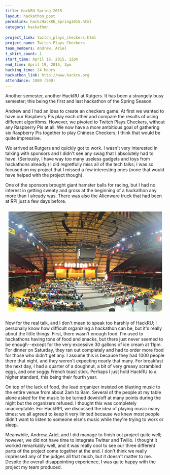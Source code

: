 ```yaml
---
title: HackRU Spring 2015
layout: hackathon_post
permalink: hack/HackRU_Spring2015.html
category: hackathon

project_link: twitch_plays_checkers.html
project_name: Twitch Plays Checkers
team_members: Andrew, Ariel
t_shirt_count: 1
start_time: April 18, 2015, 12pm
end_time: April 19, 2015, 3pm
hacking_time: 24 hours
hackathon_link: http://www.hackru.org
attendance: 1000 (500)
---
```


Another semester, another HackRU at Rutgers. It has been a strangely busy semester; this being the first and last hackathon of the Spring Season.

Andrew and I had an idea to create an checkers game. At first we wanted to have our Raspberry Pis play each other and compare the results of using different algorithms. However, we pivoted to Twitch Plays Checkers, without any Raspberry Pis at all. We now have a more ambitious goal of gathering six Raspberry Pis together to play Chinese Checkers; I think that would be quite impressive.

We arrived at Rutgers and quickly got to work. I wasn't very interested in talking with sponsors and I didn't see any swag that I absolutely had to have. (Seriously, I have way too many useless gadgets and toys from hackathons already.) I did regretfully miss all of the tech talks; I was so focused on my project that I missed a few interesting ones (none that would have helped with the project though).

One of the sponsors brought giant hamster balls for racing, but I had no interest in getting sweaty and gross at the beginning of a hackathon any more than I already was. There was also the Alienware truck that had been at RPI just a few days before.

<div style="text-align:center; padding:10px;">
<img src="/img/hackathons/hackru_s2015/hackru.jpg"
		alt="HackRU Spring 2015"
		style="width:600px;"
		title="HackRU Spring 2015 at the Rutgers Athletic Center." />
</div>

Now for the real talk, and I don't mean to speak too harshly of HackRU; I personally know how difficult organizing a hackathon can be, but it's really about the little things. First, there wasn't enough food. I'm used to hackathons having tons of food and snacks, but there just never seemed to be enough--except for the very excessive 30 gallons of ice cream at 11pm. For dinner on Saturday, they ran out completely and had to order more food for those who didn't get any. I assume this is because they had 1000 people there that night, and they weren't expecting nearly that many. For breakfast the next day, I had a quarter of a doughnut, a bit of very greasy scrambled eggs, and one soggy French toast stick. Perhaps I just hold HackRU to a higher standard, this being their fourth year.

On top of the lack of food, the lead organizer insisted on blasting music to the entire venue from about 2am to 9am. Several of the people at my table alone asked for the music to be turned down/off at many points during the night but the organizers refused. I thought this was completely unacceptable. For HackRPI, we discussed the idea of playing music many times: we all agreed to keep it very limited because we knew most people didn't want to listen to someone else's music while they're trying to work or sleep.

Meanwhile, Andrew, Ariel, and I did manage to finish out project quite well; however, we did not have time to integrate Twitter and Twilio. I thought it worked remarkably well, and it was really cool to see our three different parts of the project come together at the end. I don't think we really impressed any of the judges all that much, but it doesn't matter to me. Despite the overall disappointing experience, I was quite happy with the project my team produced.
